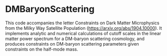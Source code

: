 # DMBaryonScattering
This code accompanies the letter Constraints on Dark Matter Microphysics from the Milky Way Satellite Population (https://arxiv.org/abs/1904.10000). It implements analytic and numerical calculations of cutoff scales in the linear matter power spectrum for a DM-baryon scattering cosmology, and produces constraints on DM-baryon scattering parameters given constraints on the half-mode mass.
